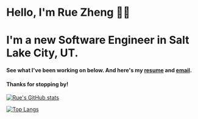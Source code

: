 # Hello, I'm Rue Zheng 👋🏼
# I'm a new Software Engineer in Salt Lake City, UT.
#### See what I've been working on below. And here's my [**resume**](https://drive.google.com/file/d/1bMXl3VDtL7blUhcH9qvgLuajbnOvYBA2/export?format=pdf) and [**email**](rzheng13@gmail.com).
#### Thanks for stopping by!


[![Rue's GitHub stats](https://github-readme-stats.vercel.app/api?username=ruezheng&count_private=true&show_icons=true&theme=tokyonight)](https://github.com/ruezheng/github-readme-stats)

[![Top Langs](https://github-readme-stats.vercel.app/api/top-langs/?username=ruezheng&layout=compact)](https://github.com/ruezheng/github-readme-stats)




<!--
**ruezheng/ruezheng** is a ✨ _special_ ✨ repository because its `README.md` (this file) appears on your GitHub profile.

Here are some ideas to get you started:

- 🔭 I’m currently working on ...
- 🌱 I’m currently learning ...
- 👯 I’m looking to collaborate on ...
- 🤔 I’m looking for help with ...
- 💬 Ask me about ...
- 📫 How to reach me: ...
- 😄 Pronouns: ...
- ⚡ Fun fact: ...
-->
